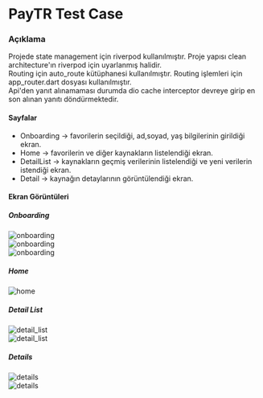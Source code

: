 # PayTR Test Case

### Açıklama

Projede state management için riverpod kullanılmıştır. Proje yapısı clean architecture'ın riverpod için uyarlanmış halidir.  
Routing için auto_route kütüphanesi kullanılmıştır. Routing işlemleri için app_router.dart dosyası kullanılmıştır.  
Api'den yanıt alınamaması durumda dio cache interceptor devreye girip en son alınan yanıtı döndürmektedir.  


#### Sayfalar
- Onboarding -> favorilerin seçildiği, ad,soyad, yaş bilgilerinin girildiği ekran.
- Home -> favorilerin ve diğer kaynakların listelendiği ekran.
- DetailList -> kaynakların geçmiş verilerinin listelendiği ve yeni verilerin istendiği ekran.
- Detail -> kaynağın detaylarının görüntülendiği ekran.

#### Ekran Görüntüleri

##### Onboarding
![onboarding](screenshots/onboarding-fav.png)  
![onboarding](screenshots/onboarding-name.png)  
![onboarding](screenshots/onboarding-age.png)

##### Home
![home](screenshots/home.png)

##### Detail List
![detail_list](screenshots/users.png)  
![detail_list](screenshots/user-detail-2.png)

##### Details
![details](screenshots/user-detail.png)  
![details](screenshots/address.png)
